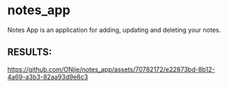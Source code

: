 # notes_app

Notes App is an application for adding, updating and deleting your notes.

## RESULTS:

https://github.com/ONjie/notes_app/assets/70782172/e22873bd-8b12-4a69-a3b3-82aa93d9e8c3

